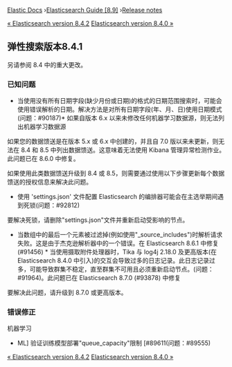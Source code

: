 

[Elastic Docs](/guide/) ›[Elasticsearch Guide [8.9]](index.md) ›[Release
notes](es-release-notes.md)

[« Elasticsearch version 8.4.2](release-notes-8.4.2.md) [Elasticsearch
version 8.4.0 »](release-notes-8.4.0.md)

## 弹性搜索版本8.4.1

另请参阅 8.4 中的重大更改。

### 已知问题

* 当使用没有所有日期字段(缺少月份或日期)的格式的日期范围搜索时，可能会使用错误解析的日期。解决方法是对所有日期字段(年、月、日)使用日期模式(问题：#90187)* 如果自版本 6.x 以来未修改任何机器学习数据源，则无法列出机器学习数据源

如果您的数据馈送是在版本 5.x 或 6.x 中创建的，并且自 7.0 版以来未更新，则无法在 8.4 和 8.5 中列出数据馈送。这意味着无法使用 Kibana 管理异常检测作业。此问题已在 8.6.0 中修复。

如果使用此类数据馈送升级到 8.4 或 8.5，则需要通过使用以下步骤更新每个数据馈送的授权信息来解决此问题。

* 使用 'settings.json' 文件配置 Elasticsearch 的编排器可能会在主选举期间遇到死锁(问题：#92812)

要解决死锁，请删除"settings.json"文件并重新启动受影响的节点。

* 当数组中的最后一个元素被过滤掉(例如使用"_source_includes")时解析请求失败。这是由于杰克逊解析器中的一个错误。在 Elasticsearch 8.6.1 中修复 (#91456) * 当使用摄取附件处理器时，Tika 与 log4j 2.18.0 及更高版本(在 Elasticsearch 8.4.0 中引入)的交互会导致过多的日志记录。此日志记录过多，可能导致群集不稳定，直至群集不可用且必须重新启动节点。(问题：#91964)。此问题已在 Elasticsearch 8.7.0 (#93878) 中修复

要解决此问题，请升级到 8.7.0 或更高版本。

### 错误修正

机器学习

    

* ML] 验证训练模型部署"queue_capacity"限制 [#89611(问题：#89555)

[« Elasticsearch version 8.4.2](release-notes-8.4.2.md) [Elasticsearch
version 8.4.0 »](release-notes-8.4.0.md)
